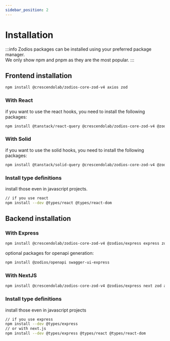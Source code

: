 ```yaml
---
sidebar_position: 2
---
```


# Installation

:::info
Zodios packages can be installed using your preferred package manager.  
We only show npm and pnpm as they are the most popular.
:::

## Frontend installation

```bash npm2yarn
npm install @crescendolab/zodios-core-zod-v4 axios zod
```
### With React

if you want to use the react hooks, you need to install the following packages:

```bash npm2yarn
npm install @tanstack/react-query @crescendolab/zodios-core-zod-v4 @zodios/react axios react react-dom zod
```

### With Solid

if you want to use the solid hooks, you need to install the following packages:

```bash npm2yarn
npm install @tanstack/solid-query @crescendolab/zodios-core-zod-v4 @zodios/solid axios solid-js zod
```
### Install type definitions

install those even in javascript projects.

```bash npm2yarn
// if you use react
npm install --dev @types/react @types/react-dom
```

## Backend installation

### With Express

```bash npm2yarn
npm install @crescendolab/zodios-core-zod-v4 @zodios/express express zod axios
```

optional packages for openapi generation:

```bash npm2yarn
npm install @zodios/openapi swagger-ui-express
```

### With NextJS

```bash npm2yarn
npm install @crescendolab/zodios-core-zod-v4 @zodios/express next zod axios react react-dom
```

### Install type definitions

install those even in javascript projects

```bash npm2yarn
// if you use express
npm install --dev @types/express
// or with next.js
npm install --dev @types/express @types/react @types/react-dom
```
